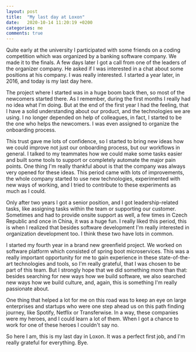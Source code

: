 ```yaml
---
layout: post
title:  "My last day at Loxon"
date:   2020-10-14 11:20:19 +0200
categories: me
comments: true
---
```

Quite early at the university I participated with some friends on a coding competition which was organized by a banking software company. We made it to the finals. A few days later I got a call from one of the leaders of the organizer company. He asked if I was interested in a chat about some positions at his company. I was really interested. I started a year later, in 2016, and today is my last day here.

The project where I started was in a huge boom back then, so most of the newcomers started there. As I remember, during the first months I really had no idea what I'm doing. But at the end of the first year I had the feeling, that I have a solid understanding about our product, and the technologies we are using. I no longer depended on help of colleagues, in fact, I started to be the one who helps the newcomers. I was even assigned to organize the onboarding process.

This trust gave me lots of confidence, so I started to bring new ideas how we could improve not just our onboarding process, but our workflows in general. I talked to my teammates how we could make some tasks easier and built some tools to support or completely automate the major pain points.  One thing I'm really thankful about is that the company was always very opened for these ideas. This period came with lots of improvements, the whole company started to use new technologies, experimented with new ways of working, and I tried to contribute to these experiments as much as I could.

Only after two years I got a senior position, and I got leadership-related tasks, like assigning tasks within the team or supporting our customer. Sometimes and had to provide onsite support as well, a few times in Czech Republic and once in China, it was a huge fun. I really liked this period, this is when I realized that besides software development I'm really interested in organization development too. I think these two have lots in common.

I started my fourth year in a brand new greenfield project. We worked on software platform which consisted of spring boot microservices. This was a really important opportunity for me to gain experience in these state-of-the-art technologies and tools, so I'm really grateful, that I was chosen to be part of this team. But I strongly hope that we did something more than that: besides searching for new ways how we build software, we also searched new ways how we build culture, and, again, this is something I'm really passionate about.

One thing that helped a lot for me on this road was to keep an eye on large enterprises and startups who were one step ahead us on this path finding journey, like Spotify, Netflix or Transferwise. In a way, these companies were my heroes, and I could learn a lot of them. When I got a chance to work for one of these heroes I couldn't say no.

So here I am, this is my last day in Loxon. It was a perfect first job, and I'm really grateful for everything. Bye.
